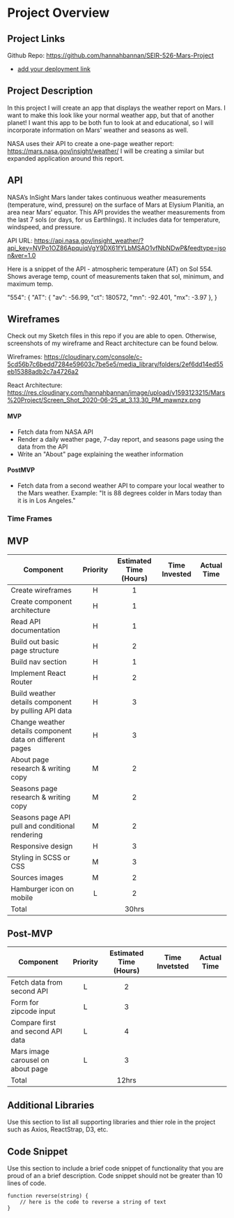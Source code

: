 # Project Overview

## Project Links

Github Repo: https://github.com/hannahbannan/SEIR-526-Mars-Project
- [add your deployment link]()

## Project Description

In this project I will create an app that displays the weather report on Mars. I want to make this look like your normal weather app, but that of another planet! I want this app to be both fun to look at and educational, so I will incorporate information on Mars' weather and seasons as well.

NASA uses their API to create a one-page weather report: https://mars.nasa.gov/insight/weather/
I will be creating a similar but expanded application around this report.


## API

NASA’s InSight Mars lander takes continuous weather measurements (temperature, wind, pressure) on the surface of Mars at Elysium Planitia, an area near Mars’ equator. This API provides the weather measurements from the last 7 sols (or days, for us Earthlings). It includes data for temperature, windspeed, and pressure.

API URL: https://api.nasa.gov/insight_weather/?api_key=NVPo1OZ86ApquiqVgY9DX61fYLbMSAO1vfNbNDwP&feedtype=json&ver=1.0

Here is a snippet of the API - atmospheric temperature (AT) on Sol 554. Shows average temp, count of measurements taken that sol, minimum, and maximum temp.

"554": {
	"AT": {
		"av": -56.99,
		"ct": 180572,
		"mn": -92.401,
		"mx": -3.97
	},
}


## Wireframes

Check out my Sketch files in this repo if you are able to open. Otherwise, screenshots of my wireframe and React architecture can be found below.

Wireframes: https://cloudinary.com/console/c-5cd56b7c6bedd7284e59603c7be5e5/media_library/folders/2ef6dd14ed55eb15388adb2c7a4726a2

React Architecture: https://res.cloudinary.com/hannahbannan/image/upload/v1593123215/Mars%20Project/Screen_Shot_2020-06-25_at_3.13.30_PM_mawnzx.png



#### MVP 
- Fetch data from NASA API
- Render a daily weather page, 7-day report, and seasons page using the data from the API
- Write an "About" page explaining the weather information

#### PostMVP 

- Fetch data from a second weather API to compare your local weather to the Mars weather. Example: "It is 88 degrees colder in Mars today than it is in Los Angeles."

### Time Frames

## MVP
| Component | Priority | Estimated Time (Hours) | Time Invested | Actual Time |
| --- | :---: |  :---: | :---: | :---: |
| Create wireframes | H | 1 |  |  |
| Create component architecture | H | 1 |  |  |
| Read API documentation | H | 1 |  |  |
| Build out basic page structure | H | 2 |  |  |
| Build nav section | H | 1 |  |  |
| Implement React Router | H | 2 |  |  |
| Build weather details component by pulling API data | H | 3 |  |  |
| Change weather details component data on different pages | H | 3 |  |  |
| About page research & writing copy | M | 2 |  |  |
| Seasons page research & writing copy | M | 2 |  |  |
| Seasons page API pull and conditional rendering | M | 2 |  |  |
| Responsive design | H | 3 |  |  |
| Styling in SCSS or CSS | M | 3 |  |  |
| Sources images | M | 2 |  |  |
| Hamburger icon on mobile | L | 2 |  |  |
| Total |  | 30hrs |  |  |


## Post-MVP
| Component | Priority | Estimated Time (Hours) | Time Invetsted | Actual Time |
| --- | :---: |  :---: | :---: | :---: |
| Fetch data from second API | L | 2 |  |  |
| Form for zipcode input | L | 3 |  |  |
| Compare first and second API data | L | 4 |  |  |
| Mars image carousel on about page | L | 3 |  |  |
| Total |  | 12hrs|  |  |

## Additional Libraries
 Use this section to list all supporting libraries and thier role in the project such as Axios, ReactStrap, D3, etc. 

## Code Snippet

Use this section to include a brief code snippet of functionality that you are proud of an a brief description.  Code snippet should not be greater than 10 lines of code. 

```
function reverse(string) {
	// here is the code to reverse a string of text
}
```
